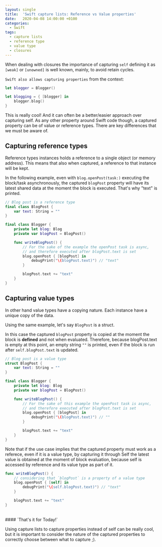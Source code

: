```yaml
---
layout: single
title:  'Swift capture lists: Reference vs Value properties'
date:   2020-04-08 14:00:00 +0100
categories:
  - Swift
tags:
  - capture lists
  - reference type
  - value type
  - closures
---
```


When dealing with closures the importance of capturing `self` defining it as `[weak]` or `[unowned]` is well known, mainly, to avoid retain cycles. 

`Swift also allows capturing properties` from the context:
```swift
let blogger = Blogger()

let blogging = { [blogger] in
    blogger.blog()
}
```

This is really cool! And it can often be a better/easier approach over capturing self.
As any other property around Swift code though, a captured property can be of value or reference types. There are key differences that we must be aware of.

## Capturing reference types

Reference types instances holds a reference to a single object (or memory address).
This means that also when captured, a reference to that instance will be kept.

In the following example, even with `blog.openPost(task:)` executing the block/task asynchronously, the captured `blogPost` property will have its latest shared data at the moment the block is executed. That's why "text" is printed.

```swift
// Blog post is a reference type
final class BlogPost {
	var text: String = ""
}

final class Blogger {
    private let blog: Blog
    private var blogPost = BlogPost()

    func writeBlogPost() {
    	// For the sake of the example the openPost task is async,
    	// and therefore executed after blogPost.text is set
        blog.openPost { [blogPost] in
            debugPrint("\(blogPost.text)") // "text"
        }	

        blogPost.text += "text"
    }
}
```

## Capturing value types

In other hand value types have a copying nature. Each instance have a unique copy of the data.

Using the same example, let's say `BlogPost` is a struct. 

In this case the captured `blogPost` property is copied at the moment the block is **defined** and not when evaluated. Therefore, because blogPost.text is empty at this point, an empty string `""` is printed, even if the block is run after `self.blogPost.text` is updated.

```swift
// Blog post is a value type
struct BlogPost {
	var text: String = ""
}

final class Blogger {
    private let blog: Blog
    private var blogPost = BlogPost()

    func writeBlogPost() {
    	// For the sake of this example the openPost task is async,
    	// and therefore executed after blogPost.text is set
        blog.openPost { [blogPost] in
            debugPrint("\(blogPost.text)") // ""
        }	

        blogPost.text += "text"
    }
}
```

Note that if the use case implies that the captured property must work as a referece, even if it is a value type, by capturing it through Self the latest value is obtained at the moment of block evaluation, because self is accessed by reference and its value type as part of it.

```swift
func writeBlogPost() {
	// considering that `blogPost` is a property of a value type
    blog.openPost { [self] in
        debugPrint("\(self.blogPost.text)") // "text"
    }	

    blogPost.text += "text"
}
```

<br>
#### `That's it for Today!`

Using capture lists to capture properties instead of self can be really cool, but it is important to consider the nature of the captured properties to correctly choose between what to capture ;).
